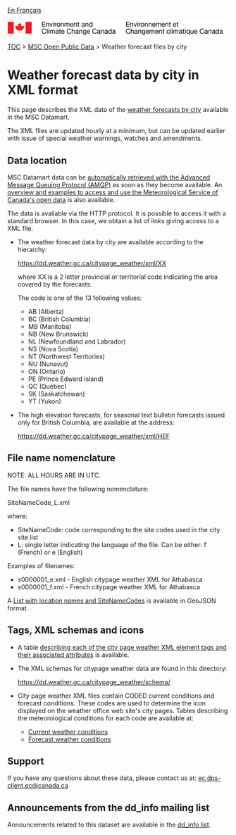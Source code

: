 [En Français](readme_citypageweather-datamart_fr.md)

![ECCC logo](../../img_eccc-logo.png)

[TOC](../../readme_en.md) > [MSC Open Public Data](../readme_en.md) > Weather forecast files by city

# Weather forecast data by city in XML format

This page describes the XML data of the [weather forecasts by city](readme_citypageweather_en.md) available in the MSC Datamart.

The XML files are updated hourly at a minimum, but can be updated earlier with issue of special weather warnings, watches and amendments.

## Data location

MSC Datamart data can be [automatically retrieved with the Advanced Message Queuing Protocol (AMQP)](.../../msc-datamart/amqp_en.md) as soon as they become available. An [overview and examples to access and use the Meteorological Service of Canada's open data](.../../usage/readme_en.md) is also available.

The data is available via the HTTP protocol. It is possible to access it with a standard browser. In this case, we obtain a list of links giving access to a XML file.

* The weather forecast data by city are available according to the hierarchy:

  https://dd.weather.gc.ca/citypage_weather/xml/XX
  
  where XX is a 2 letter provincial or territorial code indicating the area covered by the forecasts. 

  The code is one of the 13 following values:

  * AB (Alberta)
  * BC (British Columbia)
  * MB (Manitoba)
  * NB (New Brunswick)
  * NL (Newfoundland and Labrador)
  * NS (Nova Scotia)
  * NT (Northwest Territories)
  * NU (Nunavut)
  * ON (Ontario)
  * PE (Prince Edward Island)
  * QC (Québec)
  * SK (Saskatchewan)
  * YT (Yukon)
  
* The high elevation forecasts, for seasonal text bulletin forecasts issued only for British Columbia, are available at the address:
   
   https://dd.weather.gc.ca/citypage_weather/xml/HEF
   
## File name nomenclature 

NOTE: ALL HOURS ARE IN UTC.

The file names have the following nomenclature:

SiteNameCode_L.xml

where:

* SiteNameCode: code corresponding to the site codes used in the city site list 
* L: single letter indicating the language of the file. Can be either: f
(French) or e (English)

Examples of filenames:

* s0000001_e.xml - English citypage weather XML for Athabasca
* s0000001_f.xml - French citypage weather XML for Athabasca

A [List with location names and SiteNameCodes](http://collaboration.cmc.ec.gc.ca/cmc/cmos/public_doc/msc-data/citypage-weather/site_list_en.geojson) is available in GeoJSON format.

## Tags, XML schemas and icons

* A table [describing each of the city page weather XML element tags and their associated attributes](tags_table_e.csv) is available.

* The XML schemas for citypage weather data are found in this directory:

  https://dd.weather.gc.ca/citypage_weather/schema/

* City page weather XML files contain CODED current conditions and forecast conditions. These codes are used to determine the icon displayed on the weather office web site's city pages. Tables describing the meteorological conditions for each code are available at:
   
   * [Current weather conditions](current_conditions_icon_code_descriptions_e.csv)
   * [Forecast weather conditions](forecast_conditions_icon_code_descriptions_e.csv)

## Support

If you have any questions about these data, please contact us at: ec.dps-client.ec@canada.ca

## Announcements from the dd_info mailing list 

Announcements related to this dataset are available in the [dd_info list](https://lists.ec.gc.ca/cgi-bin/mailman/listinfo/dd_info).





